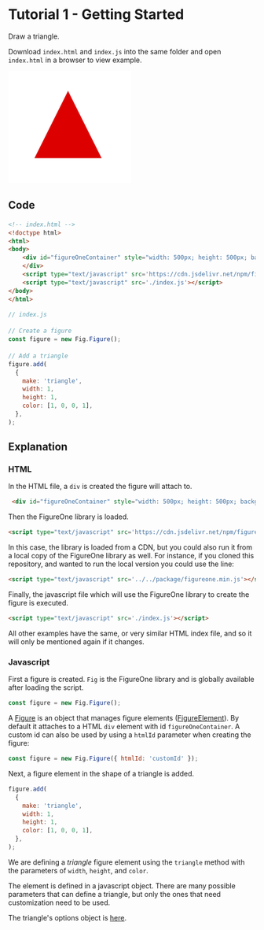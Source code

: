 # Tutorial 1 - Getting Started

Draw a triangle.

Download `index.html` and `index.js` into the same folder and open `index.html` in a browser to view example.

![](./example.png)

## Code

```html
<!-- index.html -->
<!doctype html>
<html>
<body>
    <div id="figureOneContainer" style="width: 500px; height: 500px; background-color: black;">
    </div>
    <script type="text/javascript" src='https://cdn.jsdelivr.net/npm/figureone@0.15.1/figureone.min.js'></script>
    <script type="text/javascript" src='./index.js'></script>
</body>
</html>
```

```js
// index.js

// Create a figure
const figure = new Fig.Figure();

// Add a triangle
figure.add(
  {
    make: 'triangle',
    width: 1,
    height: 1,
    color: [1, 0, 0, 1],
  },
);


```
## Explanation

### HTML
In the HTML file, a `div` is created the figure will attach to.
```html
 <div id="figureOneContainer" style="width: 500px; height: 500px; background-color: black;">
 ```

Then the FigureOne library is loaded.
```html
<script type="text/javascript" src='https://cdn.jsdelivr.net/npm/figureone@0.15.1/figureone.min.js'></script>
```
In this case, the library is loaded from a CDN, but you could also run it from a local copy of the FigureOne library as well. For instance, if you cloned this repository, and wanted to run the local version you could use the line:
```html
<script type="text/javascript" src='../../package/figureone.min.js'></script>
```

Finally, the javascript file which will use the FigureOne library to create the figure is executed.

```html
<script type="text/javascript" src='./index.js'></script>
```

All other examples have the same, or very similar HTML index file, and so it will only be mentioned again if it changes.

### Javascript

First a figure is created. `Fig` is the FigureOne library and is globally available after loading the script.

```js
const figure = new Fig.Figure();
```

A [Figure](https://airladon.github.io/FigureOne/api/#figure) is an object that manages figure elements ([FigureElement](https://airladon.github.io/FigureOne/api/#figureelement)). By default it attaches to a HTML `div` element with id `figureOneContainer`. A custom id can also be used by using a `htmlId` parameter when creating the figure:

```js
const figure = new Fig.Figure({ htmlId: 'customId' });
```

Next, a figure element in the shape of a triangle is added.

```js
figure.add(
  {
    make: 'triangle',
    width: 1,
    height: 1,
    color: [1, 0, 0, 1],
  },
);

```

We are defining a *triangle* figure element using the `triangle` method with the parameters of `width`, `height`, and `color`.

The element is defined in a javascript object. There are many possible parameters that can define a triangle, but only the ones that need customization need to be used.

The triangle's options object is [here](https://airladon.github.io/FigureOne/api/#obj_triangle).
